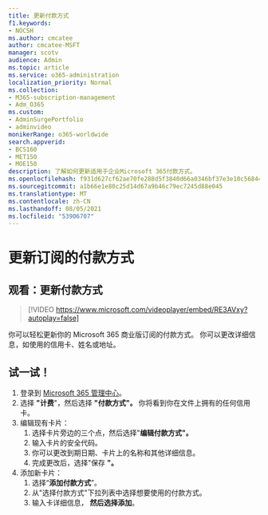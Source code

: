 ```yaml
---
title: 更新付款方式
f1.keywords:
- NOCSH
ms.author: cmcatee
author: cmcatee-MSFT
manager: scotv
audience: Admin
ms.topic: article
ms.service: o365-administration
localization_priority: Normal
ms.collection:
- M365-subscription-management
- Adm_O365
ms.custom:
- AdminSurgePortfolio
- adminvideo
monikerRange: o365-worldwide
search.appverid:
- BCS160
- MET150
- MOE150
description: 了解如何更新适用于企业Microsoft 365付款方式。
ms.openlocfilehash: f931d627cf62ae70fe288d5f3840d66a0346bf37e3e10c568446084379e33921
ms.sourcegitcommit: a1b66e1e80c25d14d67a9b46c79ec7245d88e045
ms.translationtype: MT
ms.contentlocale: zh-CN
ms.lasthandoff: 08/05/2021
ms.locfileid: "53906707"
---
```

# <a name="update-the-payment-method-for-your-subscription"></a>更新订阅的付款方式

## <a name="watch-update-your-payment-method"></a>观看：更新付款方式

> [!VIDEO https://www.microsoft.com/videoplayer/embed/RE3AVxy?autoplay=false]

你可以轻松更新你的 Microsoft 365 商业版订阅的付款方式。 你可以更改详细信息，如使用的信用卡、姓名或地址。

## <a name="try-it"></a>试一试！

1. 登录到 [Microsoft 365 管理中心](https://admin.microsoft.com)。
1. 选择 **"计费**"，然后选择 **"付款方式"。** 你将看到你在文件上拥有的任何信用卡。
1. 编辑现有卡片：
    1. 选择卡片旁边的三个点，然后选择"**编辑付款方式"。**
    1. 输入卡片的安全代码。
    1. 你可以更改到期日期、卡片上的名称和其他详细信息。
    1. 完成更改后，选择"保存 **"。**
1. 添加新卡片：
    1. 选择“**添加付款方式**”。
    1. 从"选择付款方式"下拉列表中选择想要使用的付款方式。
    1. 输入卡详细信息， **然后选择添加**。
